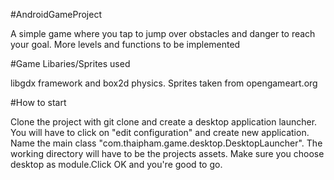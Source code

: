 
#AndroidGameProject

A simple game where you tap to jump over obstacles and danger to reach your goal. More levels and functions to be implemented

#Game Libaries/Sprites used

libgdx framework and box2d physics. Sprites taken from opengameart.org

#How to start

Clone the project with git clone and create a desktop application launcher. You will have to click on "edit configuration" and create new application. Name the main class "com.thaipham.game.desktop.DesktopLauncher". The working directory will have to be the projects assets. Make sure you choose desktop as module.Click OK and you're good to go.
